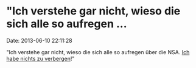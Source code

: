 \"Ich verstehe gar nicht, wieso die sich alle so aufregen \...
==============================================================

Date: 2013-06-10 22:11:28

\"Ich verstehe gar nicht, wieso die sich alle so aufregen über die NSA.
[Ich habe nichts zu verbergen](https://twitter.com/_nothingtohide)!\"
